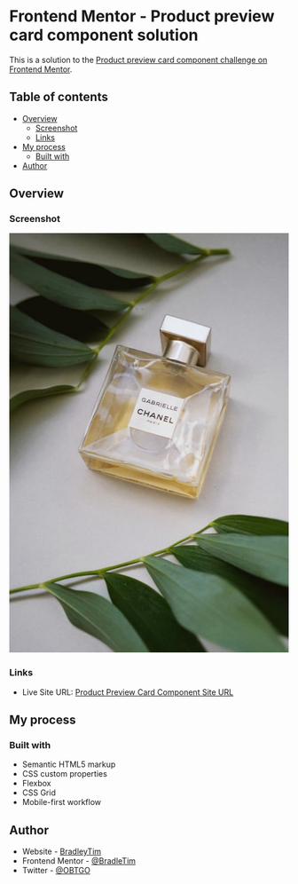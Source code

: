 # Frontend Mentor - Product preview card component solution

This is a solution to the [Product preview card component challenge on Frontend Mentor](https://www.frontendmentor.io/challenges/product-preview-card-component-GO7UmttRfa). 

## Table of contents

- [Overview](#overview)
  - [Screenshot](#screenshot)
  - [Links](#links)
- [My process](#my-process)
  - [Built with](#built-with)
- [Author](#author)

## Overview

### Screenshot

![](./images/image-product-desktop.jpg)

### Links
- Live Site URL: [Product Preview Card Component Site URL](https://product-preview-card-component-nine-zeta.vercel.app/)

## My process

### Built with

- Semantic HTML5 markup
- CSS custom properties
- Flexbox
- CSS Grid
- Mobile-first workflow

## Author

- Website - [BradleyTim](https://github.com/BradleyTim)
- Frontend Mentor - [@BradleTim](https://www.frontendmentor.io/profile/BradleyTim)
- Twitter - [@OBTGO](https://www.twitter.com/OBTGO)
